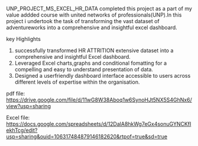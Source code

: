  UNP_PROJECT_MS_EXCEL_HR_DATA
 completed this project as a part of my value addded course with united networks of professionals(UNP).In this project i undertook the task of transforming the vast dataset of adventureworks into a comprehensive and insightful excel dashboard.

 key Highlights
 1) successfully transformed HR ATTRITION extensive dataset into a comprehensive and insightful Excel dashboard.
 2) Leveraged Excel charts,graphs and conditional fomatting for a compelling and easy to understand presentation of data.
 3) Designed a userfriendly dashboard interface accessible to users across different levels of expertise within the organisation.
  
  pdf file: https://drive.google.com/file/d/11wG8W38Aboq1w6SynoHJt5NX5S4GhNx6/view?usp=sharing
  
  Excel file: https://docs.google.com/spreadsheets/d/12DalA8hkWg7eGx4sonuGYNCKfIekhTcg/edit?usp=sharing&ouid=106317484879146182620&rtpof=true&sd=true
